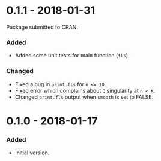 # 0.1.1 - 2018-01-31
Package submitted to CRAN.

### Added
- Added some unit tests for main function (`fls`).

### Changed
- Fixed a bug in `print.fls` for `n <= 10`.
- Fixed error which complains about `Q` singularity at `n < K`.
- Changed `print.fls` output when `smooth` is set to FALSE.

# 0.1.0 - 2018-01-17
### Added
- Initial version.
